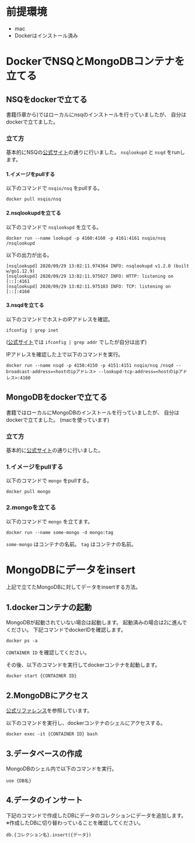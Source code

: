 # 前提環境
- mac
- Dockerはインストール済み

# DockerでNSQとMongoDBコンテナを立てる
## NSQをdockerで立てる
書籍(5章から)ではローカルにnsqのインストールを行っていましたが、
自分はdockerで立てました。

### 立て方
基本的にNSQの[公式サイト](https://nsq.io/deployment/docker.html)の通りに行いました。
`nsqlookupd` と `nsqd` をrunします。
#### 1.イメージをpullする
以下のコマンドで `nsqio/nsq` をpullする。

```
docker pull nsqio/nsq
```

#### 2.nsqlookupdを立てる
以下のコマンドで `nsqlookupd` を立てる。

```
docker run --name lookupd -p 4160:4160 -p 4161:4161 nsqio/nsq /nsqlookupd
```

以下の出力が出る。

```
[nsqlookupd] 2020/09/29 13:02:11.974364 INFO: nsqlookupd v1.2.0 (built w/go1.12.9)
[nsqlookupd] 2020/09/29 13:02:11.975027 INFO: HTTP: listening on [::]:4161
[nsqlookupd] 2020/09/29 13:02:11.975103 INFO: TCP: listening on [::]:4160
```

#### 3.nsqdを立てる
以下のコマンドでホストのIPアドレスを確認。

```
ifconfig | grep inet
```

([公式サイト](https://nsq.io/deployment/docker.html#run-nsqd)では `ifconfig | grep addr` でしたが自分は出ず)

IPアドレスを確認した上で以下のコマンドを実行。

```
docker run --name nsqd -p 4150:4150 -p 4151:4151 nsqio/nsq /nsqd --broadcast-address=<hostのipアドレス> --lookupd-tcp-address=<hostのipアドレス>:4160
```

## MongoDBをdockerで立てる
書籍ではローカルにMongoDBのインストールを行っていましたが、
自分はdockerで立てました。
(macを使っています)

### 立て方
基本的に[公式サイト](https://hub.docker.com/_/mongo)の通りに行いました。

### 1.イメージをpullする
以下のコマンドで `mongo` をpullする。

```
docker pull mongo
```

### 2.mongoを立てる
以下のコマンドで `mongo` を立てます。

```
docker run --name some-mongo -d mongo:tag
```

`some-mongo` はコンテナの名前。
`tag` はコンテナの名前。

# MongoDBにデータをinsert
上記で立てたMongoDBに対してデータをinsertする方法。

## 1.dockerコンテナの起動
MongoDBが起動されていない場合は起動します。
起動済みの場合は2に進んでください。
下記コマンドでdockerIDを確認します。

```
docker ps -a
```

`CONTAINER ID` を確認してください。

その後、以下のコマンドを実行してdockerコンテナを起動します。

```
docker start {CONTAINER ID}
```

## 2.MongoDBにアクセス
[公式リファレンス](https://hub.docker.com/_/mongo)を参照しています。

以下のコマンドを実行し、dockerコンテナのシェルにアクセスする。

```
docker exec -it {CONTAINER ID} bash
```

## 3.データベースの作成
MongoDBのシェル内で以下のコマンドを実行。

```
use {DB名}
```

## 4.データのインサート
下記のコマンドで作成したDBにデータのコレクションにデータを追加します。
※作成したDBに切り替わっていることを確認してください。

```
db.{コレクション名}.insert({データ})
```
